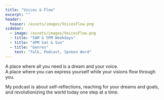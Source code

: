 ```yaml
---
title: "Voices & Flow"
excerpt: ""
header:
  teaser: /assets/images/VoicesFlow.png
sidebar:
  - image: /assets/images/VoicesFlow.png
  - title: "5AM & 5PM Weekdays"
  - title: "4PM Sat & Sun"
  - title: "Genres"
    text: "Talk, Podcast, Spoken Word"
---
```


A place where all you need is a dream and your voice.<br>
A place where you can express yourself while your visions flow through you.

My podcast is about self-reflections, reaching for your dreams and goals, and revolutionizing the world today one step at a time.
